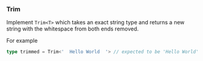 ### Trim
Implement `Trim<T>` which takes an exact string type and returns a new string with the whitespace from both ends removed.

For example
```typescript
type trimmed = Trim<'  Hello World  '> // expected to be 'Hello World'
```
